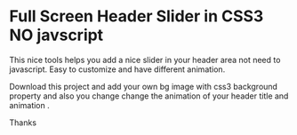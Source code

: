 # Full Screen Header Slider in CSS3 NO javscript

This nice tools helps you add a nice slider in your header area not need to javascript. Easy to customize and have different animation.

Download this project and add your own bg image with css3 background property and also you change change the animation of your header title 
and animation .


Thanks
